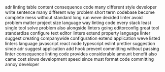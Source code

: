 adr linting table content consequence code many different style developer write sentence many different way problem short term codebase become complete mess without standard long run weve decided linter avoid problem matter project size language way linting code every stack least single tool solve problem also alongside linters going editorconfig great tool standardize configure text editor linters extend property language linter suggest creating companywide configuration extend application weve listed linters language javascript react node typescript eslint prettier suggestion since adr suggest application add hook prevent committing without passing linter consequence linting code provides considerable amount benefit also came cost slows development speed since must format code committing annoy developer